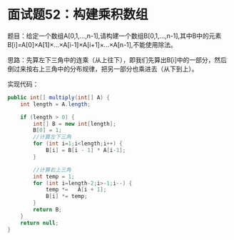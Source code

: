 # 面试题52：构建乘积数组
题目：给定一个数组A[0,1,…,n-1],请构建一个数组B[0,1,…,n-1],其中B中的元素B[i]=A[0]×A[1]×…×A[i-1]×A[i+1]×…×A[n-1],不能使用除法。

思路：先算左下三角中的连乘（从上往下），即我们先算出B[i]中的一部分，然后倒过来按右上三角中的分布规律，把另一部分也乘进去（从下到上）。

实现代码：
```java
public int[] multiply(int[] A) {
    int length = A.length;

    if (length > 0) {
        int[] B = new int[length];
        B[0] = 1;
        //计算左下三角
        for (int i=1;i<length;i++) {
            B[i] = B[i - 1] * A[i-1];
        }

        //计算右上三角
        int temp = 1;
        for (int i=length-2;i>-1;i--) {
            temp *=   A[i + 1];
            B[i] *= temp;
        }
        return B;
    }
    return null;
}

```




